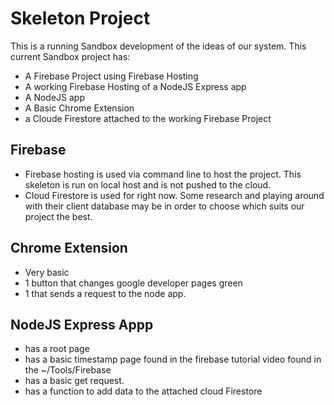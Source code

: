 # Skeleton Project
This is a running Sandbox development of the ideas of our system. This current Sandbox project has:
- A Firebase Project using Firebase Hosting
- A working Firebase Hosting of a NodeJS Express app
- A NodeJS app
- A Basic Chrome Extension
- a Cloude Firestore attached to the working Firebase Project

## Firebase
- Firebase hosting is used via command line to host the project. This skeleton is run on local host and is not pushed to the cloud.
- Cloud Firestore is used for right now. Some research and playing around with their client database may be in order to choose which suits our project the best.

## Chrome Extension
- Very basic
- 1 button that changes google developer pages green
- 1 that sends a request to the node app.

## NodeJS Express Appp
- has a root page
- has a basic timestamp page found in the firebase tutorial video found in the ~/Tools/Firebase
- has a basic get request.
- has a function to add data to the attached cloud Firestore